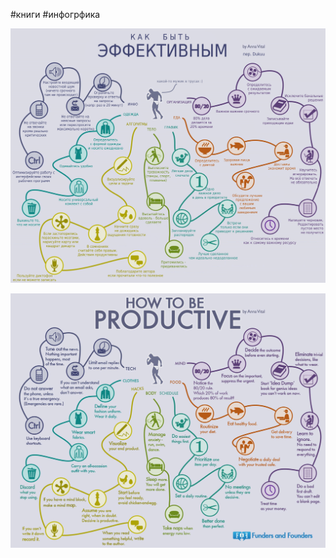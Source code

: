 #книги #инфогрфика

![как быть эффективным продуктивным](../assets/1459204297163_рус.jpg)

![how to be productive](../assets/1459204297163.jpg)